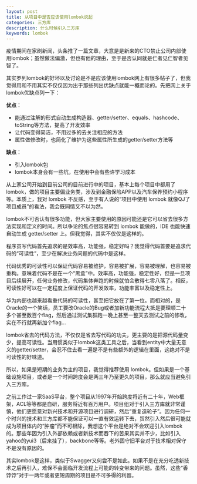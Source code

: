 ```yaml
---
layout: post
title: 从项目中是否应该使用lombok说起
categories: 三方库
description: 什么时候引入三方库
keywords: lombok
---
```



疫情期间在家刷新闻，头条推了一篇文章，大意是是新来的CTO禁止公司内部使用lombok；虽然做法偏激，但也有他的理由，至于是否认同就是仁者见仁智者见智了。

其实罗列lombok的好坏以及讨论是不是应该使用lombok网上有很多帖子了，但我觉得用和不用其实不仅仅因为出于那些列出优缺点就能一概而论的。先把网上关于lombok优缺点列一下：

**优点**：

* 能通过注解的形式自动生成构造器、getter/setter、equals、hashcode、toString等方法，提高了开发效率
* 让代码变得简洁，不用过多的去关注相应的方法
* 属性做修改时，也简化了维护为这些属性所生成的getter/setter方法等

**缺点**：

* 引入lombok包
* lombok本身会有一些坑，在使用中会有些许学习成本



从上家公司开始到目前公司的目前进行中的项目，基本上每个项目中都用了 lombok，做的项目主要偏业务类，涉及到金融保险APP以及汽车保养预约小程序等。本质上，我对 lombok 不反感，至于有人说的“项目中使用 lombok 就像QJ了项目成员”的看法，我会既同情又不以为然。

lombok不可否认有很多功能，但大家主要使用的原因可能还是它可以省去很多方法实现和定义的时间。所以争论的焦点很容易转到 lombok 能做的，IDE 也能快速自动生成 getter/setter 上。但我觉得，其实不仅仅是这样的。

程序员写代码首先追求的是效率高，功能强，稳定好吗？我觉得代码首要是追求代码的“可读性”，至少在解决业务问题的代码中是这样。

代码优秀的可读性可以保证代码容易被维护，容易被扩展，容易被理解，也容易被重构。意味着代码不是在一个“黑盒”中。效率高，功能强，稳定性好，但是一旦项目后续展开，任何业务修改，代码集体奔跑的时候就怕会散得七零八落了。相反，可读性好可以在一定程度上保证代码的开发效率，功能丰富以及稳定性上。

华为内部也越来越看重代码的可读性，甚至把它放在了第一位。而相对的，是Oracle的一个笑话，员工要改Oracle的Bug或者加新功能流程大抵是要理顺二十多个甚至数百个flag，然后通过测试集群跑一晚上甚至一整天去测试之前的修改，实在不行就再新加个flag… 

lombok省去的代码方法，不仅仅是省去写代码的功夫，更主要的是把源代码量变少，提高可读性。当用惯类似于lombok这类工具之后，当看到entity中大量无意义的getter/setter，会忍不住去看一遍是不是有些额外的逻辑在里面，这绝对不是可读性的好味道。

所以，如果是短期的业务为主的项目，我觉得推荐使用 lombok。但如果是一个基础设施项目，或者是一个时间跨度会是两三年乃至更久的项目，那么就应当避免引入三方库。

之前工作过一家SaaS平台，整个项目从1997年开始跨度将近有二十年，Web框架，ACL等等都是自研，服务将近有百万用户。项目组对于引入三方库就非常谨慎，他们更愿意对新兴技术和开源项目进行调研，然后“重复造轮子”。因为任何一个时兴的技术和三方库都不能保证可以一直有效运转下去，贸然引入然后很可能就成为项目体内的“肿瘤”而不可根除，我想这个平台是绝对不会欢迎引入lombok的。那些年因为引入外部依赖或者新技术而吞下的苦果其实并不少，比如引入yahoo的yui3（后来挂了），backbone等等。老外固守旧平台对于技术相对保守不是没有原因的。

其实lombok是这样，类似于Swagger又何尝不是如此。如果不是在充分吃透新技术之后再引入，难保不会面临开发流程上可能的转变带来的问题。虽然，这些“香饽饽”对于一两年或者更短周期的项目是不可多得的利器。
